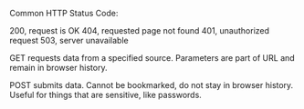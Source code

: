 Common HTTP Status Code:

200, request is OK
404, requested page not found
401, unauthorized request
503, server unavailable


GET requests data from a specified source. Parameters are part of URL and remain in browser history.

POST submits data. Cannot be bookmarked, do not stay in browser history. Useful for things that are sensitive, like passwords.